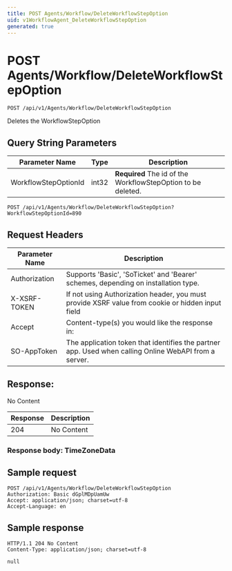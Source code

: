 ```yaml
---
title: POST Agents/Workflow/DeleteWorkflowStepOption
uid: v1WorkflowAgent_DeleteWorkflowStepOption
generated: true
---
```


# POST Agents/Workflow/DeleteWorkflowStepOption

```http
POST /api/v1/Agents/Workflow/DeleteWorkflowStepOption
```

Deletes the WorkflowStepOption







## Query String Parameters

| Parameter Name | Type |  Description |
|----------------|------|--------------|
| WorkflowStepOptionId | int32 | **Required** The id of the WorkflowStepOption to be deleted. |

```http
POST /api/v1/Agents/Workflow/DeleteWorkflowStepOption?WorkflowStepOptionId=890
```


## Request Headers

| Parameter Name | Description |
|----------------|-------------|
| Authorization  | Supports 'Basic', 'SoTicket' and 'Bearer' schemes, depending on installation type. |
| X-XSRF-TOKEN   | If not using Authorization header, you must provide XSRF value from cookie or hidden input field |
| Accept         | Content-type(s) you would like the response in:  |
| SO-AppToken | The application token that identifies the partner app. Used when calling Online WebAPI from a server. |


## Response:

No Content

| Response | Description |
|----------------|-------------|
| 204 | No Content |

### Response body: TimeZoneData


## Sample request

```http!
POST /api/v1/Agents/Workflow/DeleteWorkflowStepOption
Authorization: Basic dGplMDpUamUw
Accept: application/json; charset=utf-8
Accept-Language: en
```

## Sample response

```http_
HTTP/1.1 204 No Content
Content-Type: application/json; charset=utf-8

null
```